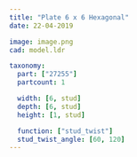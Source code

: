 ```yaml
---
title: "Plate 6 x 6 Hexagonal"
date: 22-04-2019

image: image.png
cad: model.ldr

taxonomy:
  part: ["27255"]
  partcount: 1

  width: [6, stud]
  depth: [6, stud]
  height: [1, stud]

  function: ["stud_twist"]
  stud_twist_angle: [60, 120]
---
```

